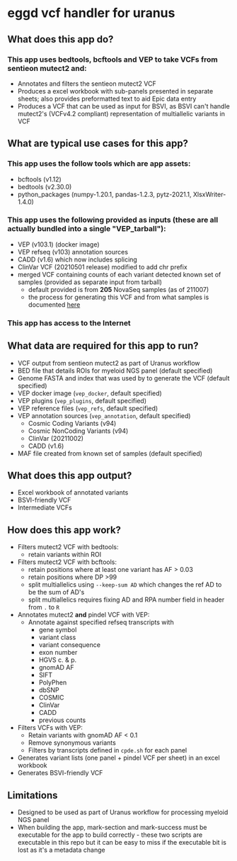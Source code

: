 # eggd vcf handler for uranus

## What does this app do?
### This app uses bedtools, bcftools and VEP to take VCFs from sentieon mutect2 and:
- Annotates and filters the sentieon mutect2 VCF
- Produces a excel workbook with sub-panels presented in separate sheets; also provides preformatted text to aid Epic data entry
- Produces a VCF that can be used as input for BSVI, as BSVI can't handle mutect2's (VCFv4.2 compliant) representation of multiallelic variants in VCF

## What are typical use cases for this app?
### This app uses the follow tools which are app assets:
* bcftools (v1.12)
* bedtools (v2.30.0)
* python_packages (numpy-1.20.1, pandas-1.2.3, pytz-2021.1, XlsxWriter-1.4.0)

### This app uses the following provided as inputs (these are all actually bundled into a single "VEP_tarball"):
* VEP (v103.1) (docker image)
* VEP refseq (v103) annotation sources
* CADD (v1.6) which now includes splicing
* ClinVar VCF (20210501 release) modified to add chr prefix
* merged VCF containing counts of each variant detected known set of samples (provided as separate input from tarball)
    * default provided is from **205** NovaSeq samples (as of 211007)
    * the process for generating this VCF and from what samples is documented [here](https://cuhbioinformatics.atlassian.net/wiki/spaces/URA/pages/2415591443/Creation+of+Myeloid+NovaSeq+samples+MAF+file)

### This app has access to the Internet

## What data are required for this app to run?
- VCF output from sentieon mutect2 as part of Uranus workflow
- BED file that details ROIs for myeloid NGS panel (default specified)
- Genome FASTA and index that was used by to generate the VCF (default specified)
- VEP docker image (`vep_docker`, default specified)
- VEP plugins (`vep_plugins`, default specified)
- VEP reference files (`vep_refs`, default specified)
- VEP annotation sources (`vep_annotation`, default specified)
    - Cosmic Coding Variants (v94)
    - Cosmic NonCoding Variants (v94)
    - ClinVar (20211002)
    - CADD (v1.6)
- MAF file created from known set of samples (default specified)

## What does this app output?
- Excel workbook of annotated variants
- BSVI-friendly VCF
- Intermediate VCFs

## How does this app work?
- Filters mutect2 VCF with bedtools:
    - retain variants within ROI
- Filters mutect2 VCF with bcftools:
    - retain positions where at least one variant has AF > 0.03
    - retain positions where DP >99
    - split multiallelics using `--keep-sum AD` which changes the ref AD to be the sum of AD's
    - split multiallelics requires fixing AD and RPA number field in header from `.` to `R`
- Annotates mutect2 **and** pindel VCF with VEP:
    - Annotate against specified refseq transcripts with
        - gene symbol
        - variant class
        - variant consequence
        - exon number
        - HGVS c. & p.
        - gnomAD AF
        - SIFT
        - PolyPhen
        - dbSNP
        - COSMIC
        - ClinVar
        - CADD
        - previous counts
- Filters VCFs with VEP:
    - Retain variants with gnomAD AF < 0.1
    - Remove synonymous variants
    - Filters by transcripts defined in `cpde.sh` for each panel
- Generates variant lists (one panel + pindel VCF per sheet) in an excel workbook
- Generates BSVI-friendly VCF

## Limitations
- Designed to be used as part of Uranus workflow for processing myeloid NGS panel
- When building the app, mark-section and mark-success must be executable for the app to build correctly - these two scripts are executable in this repo but it can be easy to miss if the executable bit is lost as it's a metadata change

